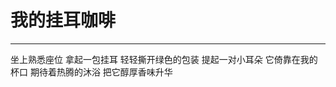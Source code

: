 <!--
 * @Author: 蔡鑫 1058360098@qq.com
 * @Date: 2023-03-17 16:30:24
 * @LastEditors: 蔡鑫 1058360098@qq.com
 * @LastEditTime: 2023-03-22 14:22:24
 * @FilePath: \docsify\docs\articles\poems\p1.md
 * @Description: 这是默认设置,请设置`customMade`, 打开koroFileHeader查看配置 进行设置: https://github.com/OBKoro1/koro1FileHeader/wiki/%E9%85%8D%E7%BD%AE
-->
# 我的挂耳咖啡
---

坐上熟悉座位
拿起一包挂耳
轻轻撕开绿色的包装
提起一对小耳朵
它倚靠在我的杯口
期待着热腾的沐浴
把它醇厚香味升华
